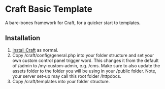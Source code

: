 # Craft Basic Template
A bare-bones framework for Craft, for a quicker start to templates.

## Installation

1. [Install Craft](https://craftcms.com/docs/installing) as normal.
2. Copy /craft/config/general.php into your folder structure and set your own custom control panel trigger word. This changes it from the default of /admin to /my-custom-admin, e.g. /cms. Make sure to also update the assets folder to the folder you will be using in your /public folder. Note, your server set-up may call this root folder /httpdocs.
3. Copy /craft/templates into your folder structure.